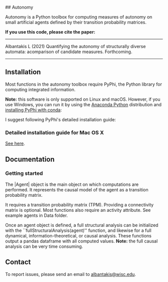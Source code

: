 <p>
  ## Autonomy
</p>

Autonomy is a Python toolbox for computing measures of autonomy on small 
artificial agents defined by their transition probability matrices.

**If you use this code, please cite the paper:**

---

Albantakis L (2021)
Quantifying the autonomy of structurally diverse 
automata: acomparison of candidate measures. Forthcoming.

---

## Installation

Most functions in the autonomy toolbox require PyPhi, the Python library for computing integrated information.

**Note:** this software is only supported on Linux and macOS. However, if you
use Windows, you can run it by using the [Anaconda
Python](https://www.anaconda.com/what-is-anaconda/) distribution and
[installing PyPhi with conda](https://anaconda.org/wmayner/pyphi):

I suggest following PyPhi's detailed installation guide:

### Detailed installation guide for Mac OS X

[See here](https://github.com/wmayner/pyphi/blob/develop/INSTALLATION.rst).

## Documentation 

### Getting started

The |Agent| object is the main object on which computations are performed. It
represents the causal model of the agent as a transition probability matrix.

It requires a transition probability matrix (TPM). 
Providing a connectivity matrix is optional. 
Most functions also require an activity attribute.
See example agents in Data folder.

Once an agent object is defined, a full structural analysis can be initialized with 
the ``fullStructuralAnalysis(agent)'' function, and likewise for a full dynamical, information-theoretical, 
or causal analysis. These functions output a pandas dataframe with all computed values.
**Note:** the full causal analysis can be very time consuming.

## Contact
To report issues, please send an email to albantakis@wisc.edu.

<!-- ## Credit

### Please cite these papers if you use this code:

Mayner WGP, Marshall W, Albantakis L, Findlay G, Marchman R, Tononi G. (2018)
[PyPhi: A toolbox for integrated information
theory](https://doi.org/10.1371/journal.pcbi.1006343). PLOS Computational
Biology 14(7): e1006343. <https://doi.org/10.1371/journal.pcbi.1006343>

```
@article{mayner2018pyphi,
  title={PyPhi: A toolbox for integrated information theory},
  author={Mayner, William GP and Marshall, William and Albantakis, Larissa and Findlay, Graham and Marchman, Robert and Tononi, Giulio},
  journal={PLoS Computational Biology},
  volume={14},
  number={7},
  pages={e1006343},
  year={2018},
  publisher={Public Library of Science},
  doi={10.1371/journal.pcbi.1006343},
  url={https://doi.org/10.1371/journal.pcbi.1006343}
}
``` -->
